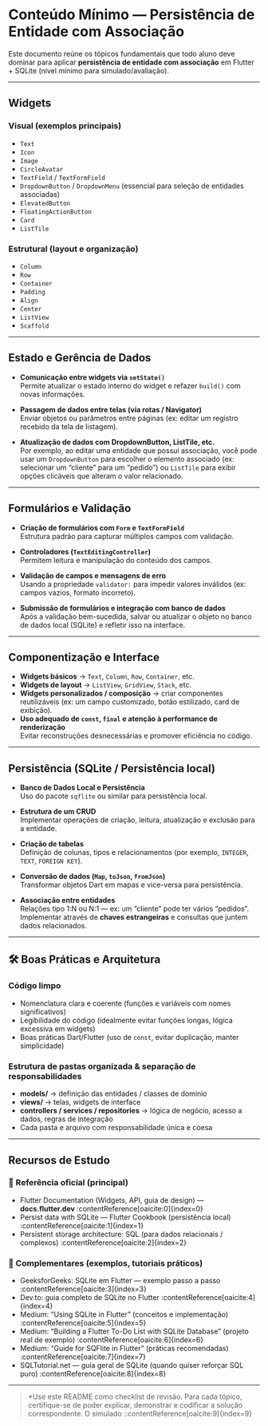 # Conteúdo Mínimo — Persistência de Entidade com Associação

Este documento reúne os tópicos fundamentais que todo aluno deve dominar para aplicar **persistência de entidade com associação** em Flutter + SQLite (nível mínimo para simulado/avaliação).

---

## Widgets

### Visual (exemplos principais)
- `Text`  
- `Icon`  
- `Image`  
- `CircleAvatar`  
- `TextField` / `TextFormField`  
- `DropdownButton` / `DropdownMenu` (essencial para seleção de entidades associadas)  
- `ElevatedButton`  
- `FloatingActionButton`  
- `Card`  
- `ListTile`  

### Estrutural (layout e organização)
- `Column`  
- `Row`  
- `Container`  
- `Padding`  
- `Align`  
- `Center`  
- `ListView`  
- `Scaffold`  

---

## Estado e Gerência de Dados

- **Comunicação entre widgets via `setState()`**  
  Permite atualizar o estado interno do widget e refazer `build()` com novas informações.

- **Passagem de dados entre telas (via rotas / Navigator)**  
  Enviar objetos ou parâmetros entre páginas (ex: editar um registro recebido da tela de listagem).

- **Atualização de dados com DropdownButton, ListTile, etc.**  
  Por exemplo, ao editar uma entidade que possui associação, você pode usar um `DropdownButton` para escolher o elemento associado (ex: selecionar um “cliente” para um “pedido”) ou `ListTile` para exibir opções clicáveis que alteram o valor relacionado.  

---

## Formulários e Validação

- **Criação de formulários com `Form` e `TextFormField`**  
  Estrutura padrão para capturar múltiplos campos com validação.

- **Controladores (`TextEditingController`)**  
  Permitem leitura e manipulação do conteúdo dos campos.

- **Validação de campos e mensagens de erro**  
  Usando a propriedade `validator:` para impedir valores inválidos (ex: campos vazios, formato incorreto).

- **Submissão de formulários e integração com banco de dados**  
  Após a validação bem-sucedida, salvar ou atualizar o objeto no banco de dados local (SQLite) e refletir isso na interface.

---

## Componentização e Interface

- **Widgets básicos** → `Text`, `Column`, `Row`, `Container`, etc.  
- **Widgets de layout** → `ListView`, `GridView`, `Stack`, etc.  
- **Widgets personalizados / composição** → criar componentes reutilizáveis (ex: um campo customizado, botão estilizado, card de exibição).  
- **Uso adequado de `const`, `final` e atenção à performance de renderização**  
  Evitar reconstruções desnecessárias e promover eficiência no código.

---

## Persistência (SQLite / Persistência local)

- **Banco de Dados Local e Persistência**  
  Uso do pacote `sqflite` ou similar para persistência local.

- **Estrutura de um CRUD**  
  Implementar operações de criação, leitura, atualização e exclusão para a entidade.

- **Criação de tabelas**  
  Definição de colunas, tipos e relacionamentos (por exemplo, `INTEGER`, `TEXT`, `FOREIGN KEY`).

- **Conversão de dados (`Map`, `toJson`, `fromJson`)**  
  Transformar objetos Dart em mapas e vice-versa para persistência.

- **Associação entre entidades**  
  Relações tipo 1:N ou N:1 — ex: um “cliente” pode ter vários “pedidos”.  
  Implementar através de **chaves estrangeiras** e consultas que juntem dados relacionados.

---

## 🛠 Boas Práticas e Arquitetura

### Código limpo  
- Nomenclatura clara e coerente (funções e variáveis com nomes significativos)  
- Legibilidade do código (idealmente evitar funções longas, lógica excessiva em widgets)  
- Boas práticas Dart/Flutter (uso de `const`, evitar duplicação, manter simplicidade)

### Estrutura de pastas organizada & separação de responsabilidades  
- **models/** → definição das entidades / classes de domínio  
- **views/** → telas, widgets de interface  
- **controllers / services / repositories** → lógica de negócio, acesso a dados, regras de integração  
- Cada pasta e arquivo com responsabilidade única e coesa  

---

## Recursos de Estudo

### 🔹 Referência oficial (principal)

- Flutter Documentation (Widgets, API, guia de design) — **docs.flutter.dev** :contentReference[oaicite:0]{index=0}  
- Persist data with SQLite — Flutter Cookbook (persistência local) :contentReference[oaicite:1]{index=1}  
- Persistent storage architecture: SQL (para dados relacionais / complexos) :contentReference[oaicite:2]{index=2}  

### 🔹 Complementares (exemplos, tutoriais práticos)

- GeeksforGeeks: SQLite em Flutter — exemplo passo a passo :contentReference[oaicite:3]{index=3}  
- Dev.to: guia completo de SQLite no Flutter :contentReference[oaicite:4]{index=4}  
- Medium: “Using SQLite in Flutter” (conceitos e implementação) :contentReference[oaicite:5]{index=5}  
- Medium: “Building a Flutter To-Do List with SQLite Database” (projeto real de exemplo) :contentReference[oaicite:6]{index=6}  
- Medium: “Guide for SQFlite in Flutter” (práticas recomendadas) :contentReference[oaicite:7]{index=7}  
- SQLTutorial.net — guia geral de SQLite (quando quiser reforçar SQL puro) :contentReference[oaicite:8]{index=8}  

---

> *Use este README como checklist de revisão. Para cada tópico, certifique-se de poder explicar, demonstrar e codificar a solução correspondente. O simulado
::contentReference[oaicite:9]{index=9}
